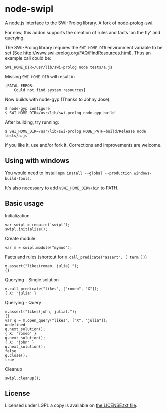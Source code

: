 node-swipl
==========

A node.js interface to the SWI-Prolog library. A fork of [node-prolog-swi](https://github.com/kloni/node-prolog-swi).

For now, this addon supports the creation of rules and facts 'on the fly' and querying.

The SWI-Prolog library requires the `SWI_HOME_DIR` environment variable to be set (See 
http://www.swi-prolog.org/FAQ/FindResources.html). Thus an example call could be:

    SWI_HOME_DIR=/usr/lib/swi-prolog node tests/a.js

Missing `SWI_HOME_DIR` will result in

    [FATAL ERROR:
        Could not find system resources]

Now builds with node-gyp (Thanks to Johny Jose):

    $ node-gyp configure
    $ SWI_HOME_DIR=/usr/lib/swi-prolog node-gyp build 

After building, try running:

    $ SWI_HOME_DIR=/usr/lib/swi-prolog NODE_PATH=build/Release node tests/a.js


If you like it, use and/or fork it. Corrections and improvements are welcome.

Using with windows
-----------

You would need to install `npm install --global --production windows-build-tools`.

It's also necessary to add `%SWI_HOME_DIR%\bin` to PATH. 

Basic usage
-----------

Initialization

    var swipl = require('swipl');
    swipl.initialise();

Create module

    var m = swipl.module("mymod");

Facts and rules (shortcut for `m.call_predicate("assert", [ term ])`)

    m.assert("likes(romeo, julia).");
    {}

Querying - Single solution

    m.call_predicate("likes", ["romeo", "X"]);
    { X: 'julia' }

Querying - Query

    m.assert("likes(john, julia).");
    {}
    var q = m.open_query("likes", ["X", "julia"]);
    undefined
    q.next_solution();
    { X: 'romeo' }
    q.next_solution();
    { X: 'john' }
    q.next_solution();
    false
    q.close();
    true

Cleanup

    swipl.cleanup();

License
-------

Licensed under LGPL a copy is available on [the LICENSE.txt file](LICENSE.txt).
